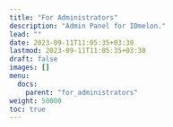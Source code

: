```yaml
---
title: "For Administrators"
description: "Admin Panel for IDmelon."
lead: ""
date: 2023-09-11T11:05:35+03:30
lastmod: 2023-09-11T11:05:35+03:30
draft: false
images: []
menu:
  docs:
    parent: "for_administrators"
weight: 50000
toc: true
---
```

